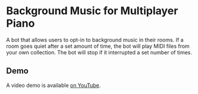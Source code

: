 # Background Music for Multiplayer Piano
A bot that allows users to opt-in to background music in their rooms. If a room goes quiet after a set amount of time, the bot will play MIDI files from your own collection. The bot will stop if it interrupted a set number of times.

## Demo

A video demo is available [on YouTube](https://www.youtube.com/watch?v=tsb-v-b-KTs).